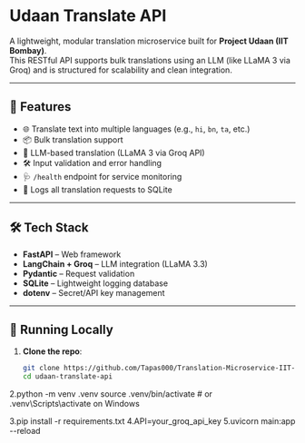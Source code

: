 # Udaan Translate API

A lightweight, modular translation microservice built for **Project Udaan (IIT Bombay)**.  
This RESTful API supports bulk translations using an LLM (like LLaMA 3 via Groq) and is structured for scalability and clean integration.

---

## 🚀 Features

- 🌐 Translate text into multiple languages (e.g., `hi`, `bn`, `ta`, etc.)
- 📦 Bulk translation support
- 🧠 LLM-based translation (LLaMA 3 via Groq API)
- 🛠️ Input validation and error handling
- 🩺 `/health` endpoint for service monitoring
- 📑 Logs all translation requests to SQLite

---

## 🛠️ Tech Stack

- **FastAPI** – Web framework  
- **LangChain + Groq** – LLM integration (LLaMA 3.3)  
- **Pydantic** – Request validation  
- **SQLite** – Lightweight logging database  
- **dotenv** – Secret/API key management  

---

## 🧪 Running Locally

1. **Clone the repo**:
   ```bash
   git clone https://github.com/Tapas000/Translation-Microservice-IIT-Bombay.git
   cd udaan-translate-api

2.python -m venv .venv
  source .venv/bin/activate  # or .venv\Scripts\activate on Windows

3.pip install -r requirements.txt
4.API=your_groq_api_key
5.uvicorn main:app --reload

